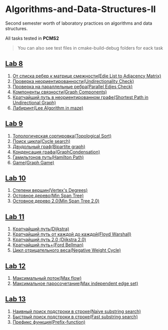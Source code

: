 # Algorithms-and-Data-Structures-II
Second semester worth of laboratory practices on algorithms and data structures.

All tasks tested in **PCMS2** 
>You can also see test files in cmake-build-debug folders for eack task

## [Lab 8](http://neerc.ifmo.ru/teaching/disalgo/problems/problems8.pdf)
1. [От списка ребер к матрице смежности(Edje List to Adjacency Matrix)](https://github.com/nazzrrg/Algorithms-and-Data-Structures-II/blob/master/Algorithms%20and%20Data%20Structures/lab8/Task%201/main.cpp)
2. [Проверка неориентированности(Undirectionality Check)](https://github.com/nazzrrg/Algorithms-and-Data-Structures-II/blob/master/Algorithms%20and%20Data%20Structures/lab8/Task%202/main.cpp)
3. [Проверка на параллельные ребра(Parallel Edjes Check)](https://github.com/nazzrrg/Algorithms-and-Data-Structures-II/blob/master/Algorithms%20and%20Data%20Structures/lab8/Task%203/main.cpp)
4. [Компоненты связности(Graph Components)](https://github.com/nazzrrg/Algorithms-and-Data-Structures-II/blob/master/Algorithms%20and%20Data%20Structures/lab8/Task%204/main.cpp)
5. [Кратчайший путь в неориентированном графе(Shortest Path in Undirectional Graph)](https://github.com/nazzrrg/Algorithms-and-Data-Structures-II/blob/master/Algorithms%20and%20Data%20Structures/lab8/Task%205/main.cpp)
6. [Лабиринт(Lee Algorithm in maze)](https://github.com/nazzrrg/Algorithms-and-Data-Structures-II/blob/master/Algorithms%20and%20Data%20Structures/lab8/Task%206/main.cpp)

## [Lab 9](http://neerc.ifmo.ru/teaching/disalgo/problems/problems9.pdf)
1. [Топологическая сортировка(Topological Sort)](https://github.com/nazzrrg/Algorithms-and-Data-Structures-II/blob/master/Algorithms%20and%20Data%20Structures/lab9/Task%201/main.cpp)
2. [Поиск цикла(Cycle search)](https://github.com/nazzrrg/Algorithms-and-Data-Structures-II/blob/master/Algorithms%20and%20Data%20Structures/lab9/Task%202/main.cpp)
3. [Двудольный граф(Bipartite graph)](https://github.com/nazzrrg/Algorithms-and-Data-Structures-II/blob/master/Algorithms%20and%20Data%20Structures/lab9/Task%203/main.cpp)
4. [Конденсация графа(GraphCondensation)](https://github.com/nazzrrg/Algorithms-and-Data-Structures-II/blob/master/Algorithms%20and%20Data%20Structures/lab9/Task%204/main.cpp)
5. [Гамильтонов путь(Hamilton Path)](https://github.com/nazzrrg/Algorithms-and-Data-Structures-II/blob/master/Algorithms%20and%20Data%20Structures/lab9/Task%205/main.cpp)
6. [Game(Graph Game)](https://github.com/nazzrrg/Algorithms-and-Data-Structures-II/blob/master/Algorithms%20and%20Data%20Structures/lab9/Task%206/main.cpp)

## [Lab 10](http://neerc.ifmo.ru/teaching/disalgo/problems/problems10.pdf)
1. [Степени вершин(Vertex's Degrees)](https://github.com/nazzrrg/Algorithms-and-Data-Structures-II/blob/master/Algorithms%20and%20Data%20Structures/lab10/Task%201/main.cpp)
2. [Остовное дерево(Min Span Tree)](https://github.com/nazzrrg/Algorithms-and-Data-Structures-II/blob/master/Algorithms%20and%20Data%20Structures/lab10/Task%202/main.cpp)
3. [Остовное дерево 2.0(Min Span Tree 2.0)](https://github.com/nazzrrg/Algorithms-and-Data-Structures-II/blob/master/Algorithms%20and%20Data%20Structures/lab10/Task%203/main.cpp)

## [Lab 11](http://neerc.ifmo.ru/teaching/disalgo/problems/problems11.pdf)
1. [Кратчайший путь(Dijkstra)](https://github.com/nazzrrg/Algorithms-and-Data-Structures-II/blob/master/Algorithms%20and%20Data%20Structures/lab11/Task%201/main.cpp)
2. [Кратчайший путь от каждой до каждой(Floyd Warshall)](https://github.com/nazzrrg/Algorithms-and-Data-Structures-II/blob/master/Algorithms%20and%20Data%20Structures/lab11/Task%202/main.cpp)
3. [Кратчайший путь 2.0 (Dijkstra 2.0)](https://github.com/nazzrrg/Algorithms-and-Data-Structures-II/blob/master/Algorithms%20and%20Data%20Structures/lab11/Task%203/main.cpp)
4. [Кратчайший путь+(Ford Bellman)](https://github.com/nazzrrg/Algorithms-and-Data-Structures-II/blob/master/Algorithms%20and%20Data%20Structures/lab11/Task%204/main.cpp)
5. [Цикл отрицательного веса(Negative Weight Cycle)](https://github.com/nazzrrg/Algorithms-and-Data-Structures-II/blob/master/Algorithms%20and%20Data%20Structures/lab11/Task%205/main.cpp)

## [Lab 12](http://neerc.ifmo.ru/teaching/disalgo/problems/problems12.pdf)
1. [Максимальный поток(Max flow)](https://github.com/nazzrrg/Algorithms-and-Data-Structures-II/blob/master/Algorithms%20and%20Data%20Structures/lab12/Task%201/main.cpp)
2. [Максимальное паросочетание(Max independent edge set)](https://github.com/nazzrrg/Algorithms-and-Data-Structures-II/blob/master/Algorithms%20and%20Data%20Structures/lab12/Task%202/main.cpp)

## [Lab 13](http://neerc.ifmo.ru/teaching/disalgo/problems/problems13.pdf)
1. [Наивный поиск подстроки в строке(Naive substring search)](https://github.com/nazzrrg/Algorithms-and-Data-Structures-II/blob/master/Algorithms%20and%20Data%20Structures/lab13/Task%201/main.cpp)
2. [Быстрый поиск подстроки в строке(Fast substring search)](https://github.com/nazzrrg/Algorithms-and-Data-Structures-II/blob/master/Algorithms%20and%20Data%20Structures/lab13/Task%202/main.cpp)
3. [Префикс функция(Prefix-function)](https://github.com/nazzrrg/Algorithms-and-Data-Structures-II/blob/master/Algorithms%20and%20Data%20Structures/lab13/Task%203/main.cpp)
